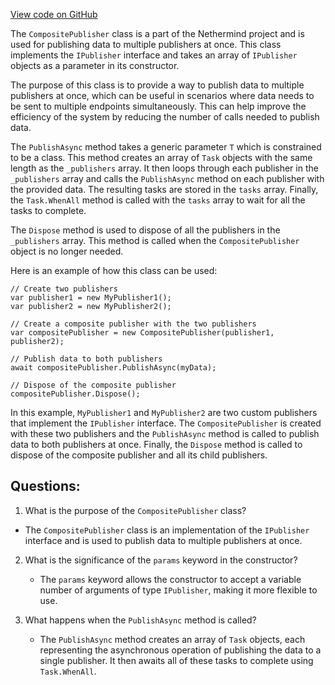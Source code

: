 [View code on GitHub](https://github.com/NethermindEth/nethermind/src/Nethermind/Nethermind.Core/PubSub/CompositePublisher.cs)

The `CompositePublisher` class is a part of the Nethermind project and is used for publishing data to multiple publishers at once. This class implements the `IPublisher` interface and takes an array of `IPublisher` objects as a parameter in its constructor. 

The purpose of this class is to provide a way to publish data to multiple publishers at once, which can be useful in scenarios where data needs to be sent to multiple endpoints simultaneously. This can help improve the efficiency of the system by reducing the number of calls needed to publish data.

The `PublishAsync` method takes a generic parameter `T` which is constrained to be a class. This method creates an array of `Task` objects with the same length as the `_publishers` array. It then loops through each publisher in the `_publishers` array and calls the `PublishAsync` method on each publisher with the provided data. The resulting tasks are stored in the `tasks` array. Finally, the `Task.WhenAll` method is called with the `tasks` array to wait for all the tasks to complete.

The `Dispose` method is used to dispose of all the publishers in the `_publishers` array. This method is called when the `CompositePublisher` object is no longer needed.

Here is an example of how this class can be used:

```
// Create two publishers
var publisher1 = new MyPublisher1();
var publisher2 = new MyPublisher2();

// Create a composite publisher with the two publishers
var compositePublisher = new CompositePublisher(publisher1, publisher2);

// Publish data to both publishers
await compositePublisher.PublishAsync(myData);

// Dispose of the composite publisher
compositePublisher.Dispose();
```

In this example, `MyPublisher1` and `MyPublisher2` are two custom publishers that implement the `IPublisher` interface. The `CompositePublisher` is created with these two publishers and the `PublishAsync` method is called to publish data to both publishers at once. Finally, the `Dispose` method is called to dispose of the composite publisher and all its child publishers.
## Questions: 
 1. What is the purpose of the `CompositePublisher` class?
   - The `CompositePublisher` class is an implementation of the `IPublisher` interface and is used to publish data to multiple publishers at once.

2. What is the significance of the `params` keyword in the constructor?
   - The `params` keyword allows the constructor to accept a variable number of arguments of type `IPublisher`, making it more flexible to use.

3. What happens when the `PublishAsync` method is called?
   - The `PublishAsync` method creates an array of `Task` objects, each representing the asynchronous operation of publishing the data to a single publisher. It then awaits all of these tasks to complete using `Task.WhenAll`.